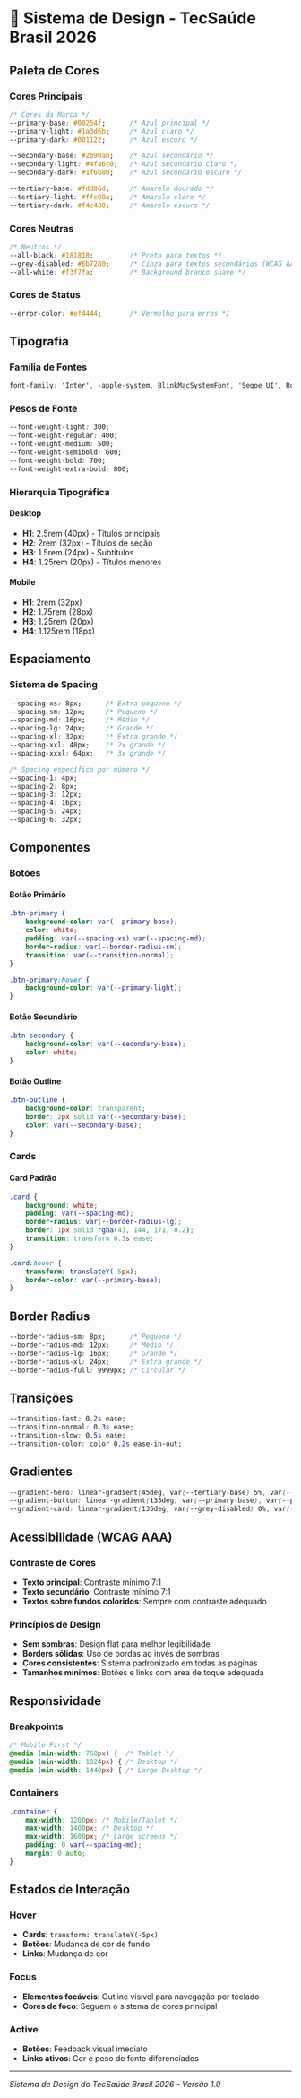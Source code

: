 # 🎨 Sistema de Design - TecSaúde Brasil 2026

## Paleta de Cores

### Cores Principais
```css
/* Cores da Marca */
--primary-base: #00254f;      /* Azul principal */
--primary-light: #1a3d6b;     /* Azul claro */
--primary-dark: #001122;      /* Azul escuro */

--secondary-base: #2b90ab;    /* Azul secundário */
--secondary-light: #4fa6c0;   /* Azul secundário claro */
--secondary-dark: #1f6b80;    /* Azul secundário escuro */

--tertiary-base: #fdd86d;     /* Amarelo dourado */
--tertiary-light: #ffe08a;    /* Amarelo claro */
--tertiary-dark: #f4c430;     /* Amarelo escuro */
```

### Cores Neutras
```css
/* Neutros */
--all-black: #181818;         /* Preto para textos */
--grey-disabled: #6b7280;     /* Cinza para textos secundários (WCAG AAA) */
--all-white: #f3f7fa;         /* Background branco suave */
```

### Cores de Status
```css
--error-color: #ef4444;       /* Vermelho para erros */
```

## Tipografia

### Família de Fontes
```css
font-family: 'Inter', -apple-system, BlinkMacSystemFont, 'Segoe UI', Roboto, sans-serif;
```

### Pesos de Fonte
```css
--font-weight-light: 300;
--font-weight-regular: 400;
--font-weight-medium: 500;
--font-weight-semibold: 600;
--font-weight-bold: 700;
--font-weight-extra-bold: 800;
```

### Hierarquia Tipográfica

#### Desktop
- **H1**: 2.5rem (40px) - Títulos principais
- **H2**: 2rem (32px) - Títulos de seção
- **H3**: 1.5rem (24px) - Subtítulos
- **H4**: 1.25rem (20px) - Títulos menores

#### Mobile
- **H1**: 2rem (32px)
- **H2**: 1.75rem (28px) 
- **H3**: 1.25rem (20px)
- **H4**: 1.125rem (18px)

## Espaciamento

### Sistema de Spacing
```css
--spacing-xs: 8px;      /* Extra pequeno */
--spacing-sm: 12px;     /* Pequeno */
--spacing-md: 16px;     /* Médio */
--spacing-lg: 24px;     /* Grande */
--spacing-xl: 32px;     /* Extra grande */
--spacing-xxl: 48px;    /* 2x grande */
--spacing-xxxl: 64px;   /* 3x grande */

/* Spacing específico por número */
--spacing-1: 4px;
--spacing-2: 8px;
--spacing-3: 12px;
--spacing-4: 16px;
--spacing-5: 24px;
--spacing-6: 32px;
```

## Componentes

### Botões

#### Botão Primário
```css
.btn-primary {
    background-color: var(--primary-base);
    color: white;
    padding: var(--spacing-xs) var(--spacing-md);
    border-radius: var(--border-radius-sm);
    transition: var(--transition-normal);
}

.btn-primary:hover {
    background-color: var(--primary-light);
}
```

#### Botão Secundário
```css
.btn-secondary {
    background-color: var(--secondary-base);
    color: white;
}
```

#### Botão Outline
```css
.btn-outline {
    background-color: transparent;
    border: 2px solid var(--secondary-base);
    color: var(--secondary-base);
}
```

### Cards

#### Card Padrão
```css
.card {
    background: white;
    padding: var(--spacing-md);
    border-radius: var(--border-radius-lg);
    border: 1px solid rgba(43, 144, 171, 0.2);
    transition: transform 0.3s ease;
}

.card:hover {
    transform: translateY(-5px);
    border-color: var(--primary-base);
}
```

## Border Radius

```css
--border-radius-sm: 8px;      /* Pequeno */
--border-radius-md: 12px;     /* Médio */
--border-radius-lg: 16px;     /* Grande */
--border-radius-xl: 24px;     /* Extra grande */
--border-radius-full: 9999px; /* Circular */
```

## Transições

```css
--transition-fast: 0.2s ease;
--transition-normal: 0.3s ease;
--transition-slow: 0.5s ease;
--transition-color: color 0.2s ease-in-out;
```

## Gradientes

```css
--gradient-hero: linear-gradient(45deg, var(--tertiary-base) 5%, var(--secondary-base) 30%, var(--primary-base));
--gradient-button: linear-gradient(135deg, var(--primary-base), var(--primary-light));
--gradient-card: linear-gradient(135deg, var(--grey-disabled) 0%, var(--all-white) 100%);
```

## Acessibilidade (WCAG AAA)

### Contraste de Cores
- **Texto principal**: Contraste mínimo 7:1
- **Texto secundário**: Contraste mínimo 7:1
- **Textos sobre fundos coloridos**: Sempre com contraste adequado

### Princípios de Design
- **Sem sombras**: Design flat para melhor legibilidade
- **Borders sólidas**: Uso de bordas ao invés de sombras
- **Cores consistentes**: Sistema padronizado em todas as páginas
- **Tamanhos mínimos**: Botões e links com área de toque adequada

## Responsividade

### Breakpoints
```css
/* Mobile First */
@media (min-width: 768px) {  /* Tablet */
@media (min-width: 1024px) { /* Desktop */
@media (min-width: 1440px) { /* Large Desktop */
```

### Containers
```css
.container {
    max-width: 1200px; /* Mobile/Tablet */
    max-width: 1400px; /* Desktop */
    max-width: 1600px; /* Large screens */
    padding: 0 var(--spacing-md);
    margin: 0 auto;
}
```

## Estados de Interação

### Hover
- **Cards**: `transform: translateY(-5px)`
- **Botões**: Mudança de cor de fundo
- **Links**: Mudança de cor

### Focus
- **Elementos focáveis**: Outline visível para navegação por teclado
- **Cores de foco**: Seguem o sistema de cores principal

### Active
- **Botões**: Feedback visual imediato
- **Links ativos**: Cor e peso de fonte diferenciados

---

*Sistema de Design do TecSaúde Brasil 2026 - Versão 1.0*